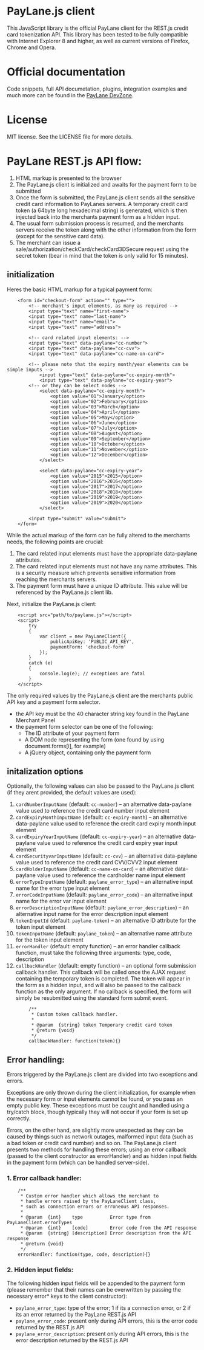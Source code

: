 # PayLane.js client

This JavaScript library is the official PayLane client for the REST.js credit card tokenization API. This library has been tested to be fully compatible with Internet Explorer 8 and higher, as well as current versions of Firefox, Chrome and Opera.

# Official documentation 

Code snippets, full API documetation, plugins, integration examples and much more can be found in the [PayLane DevZone](http://devzone.paylane.com/api-guide/cards/paylane-js/).

# License

MIT license. See the LICENSE file for more details.

# PayLane REST.js API flow: 

1. HTML markup is presented to the browser
2. The PayLane.js client is initialized and awaits for the payment form to be submitted
3. Once the form is submitted, the PayLane.js client sends all the sensitive credit card information to PayLanes servers. A temporary credit card token (a 64byte long hexadecimal string) is generated, which is then injected back into the merchants payment form as a hidden input.
4. The usual form submission process is resumed, and the merchants servers receive the token along with the other information from the form (except for the sensitive card data).
5. The merchant can issue a sale/authorization/checkCard/checkCard3DSecure request using the secret token (bear in mind that the token is only valid for 15 minutes).

## initialization

Heres the basic HTML markup for a typical payment form: 

```
    <form id="checkout-form" action="" type="">
        <!-- merchant's input elements, as many as required -->
        <input type="text" name="first-name">
        <input type="text" name="last-name">
        <input type="text" name="email">
        <input type="text" name="address">
    
        <!-- card related input elements: -->
        <input type="text" data-paylane="cc-number">
        <input type="text" data-paylane="cc-cvv">
        <input type="text" data-paylane="cc-name-on-card">

        <!-- please note that the expiry month/year elements can be simple inputs -->
            <input type="text" data-paylane="cc-expiry-month">
            <input type="text" data-paylane="cc-expiry-year">
        <!-- or they can be select nodes -->
            <select data-paylane="cc-expiry-month">
                <option value="01">January</option>
                <option value="02">February</option>
                <option value="03">March</option>
                <option value="04">April</option>
                <option value="05">May</option>
                <option value="06">June</option>
                <option value="07">July</option>
                <option value="08">August</option>
                <option value="09">September</option>
                <option value="10">October</option>
                <option value="11">November</option>
                <option value="12">December</option>
            </select>

            <select data-paylane="cc-expiry-year">
                <option value="2015">2015</option>
                <option value="2016">2016</option>
                <option value="2017">2017</option>
                <option value="2018">2018</option>
                <option value="2019">2019</option>
                <option value="2019">2020</option>
            </select>
    
        <input type="submit" value="submit">
    </form>
```

While the actual markup of the form can be fully altered to the merchants needs, the following points are crucial: 

1. The card related input elements must have the appropriate data-paylane attributes.
2. The card related input elements must not have any name attributes. This is a security measure which prevents sensitive information from reaching the merchants servers.
3. The payment form must have a unique ID attribute. This value will be referenced by the PayLane.js client lib.

Next, initialize the PayLane.js client: 

```
    <script src="path/to/paylane.js"></script>
    <script>
        try
        {
            var client = new PayLaneClient({
                publicApiKey: 'PUBLIC_API_KEY',
                paymentForm: 'checkout-form'
            });
        }
        catch (e)
        {
            console.log(e); // exceptions are fatal
        }
    </script>
````

The only required values by the PayLane.js client are the merchants public API key and a payment form selector. 

- the API key must be the 40 character string key found in the PayLane Merchant Panel
- the payment form selector can be one of the following:
    - The ID attribute of your payment form
    - A DOM node representing the form (one found by using document.forms[i], for example)
    - A jQuery object, containing only the payment form

## initalization options

Optionally, the following values can also be passed to the PayLane.js client (if they arent provided, the default values are used): 

1. `cardNumberInputName` (default: `cc-number`) – an alternative data-paylane value used to reference the credit card number input element
2. `cardExpiryMonthInputName` (default: `cc-expiry-month`) – an alternative data-paylane value used to reference the credit card expiry month input element
3. `cardExpiryYearInputName` (default: `cc-expiry-year`) – an alternative data-paylane value used to reference the credit card expiry year input element
4. `cardSecurityvarInputName` (default: `cc-cvv`) – an alternative data-paylane value used to reference the credit card CVV/CVV2 input element
5. `cardHolderInputName` (default: `cc-name-on-card`) – an alternative data-paylane value used to reference the cardholder name input element
6. `errorTypeInputName` (default: `paylane_error_type`) – an alternative input name for the error type input element
7. `errorCodeInputName` (default: `paylane_error_code`) – an alternative input name for the error var input element
8. `errorDescriptionInputName` (default: `paylane_error_description`) – an alternative input name for the error description input element
9. `tokenInputId` (default: `paylane-token`) – an alternative ID attribute for the token input element
10. `tokenInputName` (default: `paylane_token`) – an alternative name attribute for the token input element
11. `errorHandler` (default: empty function) – an error handler callback function, must take the following three arguments: type, code, description
12. `callbackHandler` (default: empty function) – an optional form submission callback handler. This callback will be called once the AJAX request containing the temporary token is completed. The token will appear in the form as a hidden input, and will also be passed to the callback function as the only argument. If no callback is specified, the form will simply be resubmitted using the standard form submit event.  

```
        /**
         * Custom token callback handler.
         * 
         * @param  {string} token Temporary credit card token
         * @return {void}
         */
        callbackHandler: function(token){}
```


## Error handling:

Errors triggered by the PayLane.js client are divided into two exceptions and errors.

Exceptions are only thrown during the client initialization, for example when the necessary form or input elements cannot be found, or you pass an empty public key. These exceptions must be caught and handled using a try/catch block, though typically they will not occur if your form is set up correctly.

Errors, on the other hand, are slightly more unexpected as they can be caused by things such as network outages, malformed input data (such as a bad token or credit card number) and so on. The PayLane.js client presents two methods for handling these errors; using an error callback (passed to the client constructor as errorHandler) and as hidden input fields in the payment form (which can be handled server-side).

### 1. Error callback handler:

```
    /**
     * Custom error handler which allows the merchant to
     * handle errors raised by the PayLaneClient class,
     * such as connection errors or erroneous API responses.
     * 
     * @param  {int}    type          Error type from PayLaneClient.errorTypes
     * @param  {int}    [code]        Error code from the API response
     * @param  {string} [description] Error description from the API response
     * @return {void}
     */
    errorHandler: function(type, code, description){}
````

### 2. Hidden input fields:

The following hidden input fields will be appended to the payment form (please remember that their names can be overwritten by passing the necessary error* keys to the client constructor): 

- `paylane_error_type`: type of the error; 1 if its a connection error, or 2 if its an error returned by the PayLane REST.js API
- `paylane_error_code`: present only during API errors, this is the error code returned by the REST.js API
- `paylane_error_description`: present only during API errors, this is the error description returned by the REST.js API